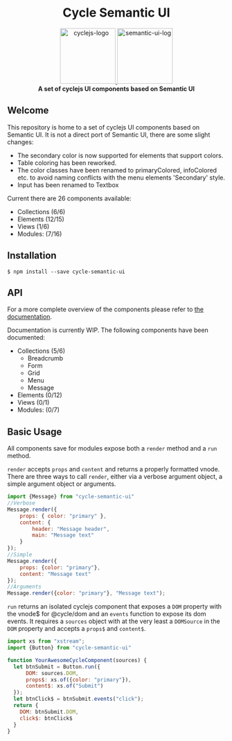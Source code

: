 <h1 align="center">Cycle Semantic UI</h1>

<div align="center">
  <a href="https://github.com/cyclejs/cyclejs/">
  <img alt="cyclejs-logo" src="https://raw.githubusercontent.com/cyclejs/cyclejs/master/logo.png" width="128">
  </a>
  <a href="https://github.com/Semantic-Org/Semantic-UI">
  <img alt="semantic-ui-log" src="https://camo.githubusercontent.com/64fc67646c5de06fe6aae46b33accdb111208897/687474703a2f2f73656d616e7469632d75692e636f6d2f696d616765732f6c6f676f2e706e67" width="128">
  </a>
</div>
<div align="center">
  <strong>A set of cyclejs UI components based on Semantic UI</strong>
</div>

## Welcome

This repository is home to a set of cyclejs UI components based on Semantic UI.
It is not a direct port of Semantic UI, there are some slight changes:
  * The secondary color is now supported for elements that support colors.
  * Table coloring has been reworked.
  * The color classes have been renamed to primaryColored, infoColored etc. to avoid naming conflicts with the menu elements 'Secondary' style.
  * Input has been renamed to Textbox

Current there are 26 components available:

 * Collections (6/6)
 * Elements (12/15) 
 * Views (1/6)
 * Modules: (7/16)

## Installation

```
$ npm install --save cycle-semantic-ui
```

## API

For a more complete overview of the components please refer to [the documentation](https://steelfish.github.io/cycle-semantic-ui/). 

Documentation is currently WIP. The following components have been documented:
 
 * Collections (5/6)
   * Breadcrumb
   * Form
   * Grid
   * Menu
   * Message
 * Elements (0/12)
 * Views (0/1)
 * Modules: (0/7)

## Basic Usage

All components save for modules expose both a `render` method and a `run` method. 

`render` accepts `props` and `content` and returns a properly formatted vnode. There are three ways to call `render`, either via a verbose argument object, a simple argument object or arguments.

```javascript
import {Message} from "cycle-semantic-ui"
//Verbose
Message.render({
	props: { color: "primary" },
    content: {
    	header: "Message header",
    	main: "Message text"
    }
});
//Simple
Message.render({
	props: {color: "primary"},
    content: "Message text"
});
//Arguments
Message.render({color: "primary"}, "Message text");
```

`run` returns an isolated cyclejs component that exposes a `DOM` property with the vnode$ for @cycle/dom and an `events` function to expose its dom events. It requires a `sources` object with at the very least a `DOMSource` in the `DOM` property and accepts a `props$` and `content$`.

```javascript
import xs from "xstream";
import {Button} from "cycle-semantic-ui"

function YourAwesomeCycleComponent(sources) {
  let btnSubmit = Button.run({
      DOM: sources.DOM,
      props$: xs.of({color: "primary"}),
      content$: xs.of("Submit")
  });
  let btnClick$ = btnSubmit.events("click");
  return {
  	DOM: btnSubmit.DOM,
    click$: btnClick$
  }
}
```
